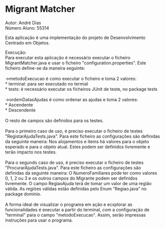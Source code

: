 # Migrant Matcher

Autor: André Dias <br />
Número Aluno: 55314

Esta aplicação é uma implementação do projeto de Desenvolvimento Centrado em Objetos. 

Execução: <br />
Para executar esta aplicação é necessário executar o ficheiro MigrantMatcher.java e usar o ficheiro "configuration.properties". Este ficheiro define-se da maneira seguinte:<br /><br />
->metodoExecucao é como executar o ficheiro e toma 2 valores: <br />* terminal: para ser executado no termial
<br />* tests: é necessário executar os ficheiros JUnit de teste, no package tests <br /><br />
->ordemDatasAjudas é como ordenar as ajudas e toma 2 valores:
<br />* Ascendente
<br />* Descendente<br /><br />
O resto de campos são definidos para os testes.<br /><br />
Para o primeiro caso de uso, é preciso executar o ficheiro de testes "RegistarAjudaTests.java". Para este ficheiro as configurações são definidas da seguinte maneira:
Nos alojamentos e items há valores para o objeto esperado e para o objeto atual. Estes podem ser definidos livremente e terão impacto nos testes.<br /><br />
Para o segundo caso de uso, é preciso executar o ficheiro de testes "ProcurarAjudaTests.java". Para este ficheiro as configurações são definidas da seguinte maneira:
O NumeroFamiliares pode ter como valores 0, 1, 2 ou 3 e os outros campos do Migrante podem ser definidos livremente. O campo RegiaoAjuda terá de tomar um valor de uma região válida. As regiões válidas estão definidas pelo Enum "Regiao.java" no package dominio. <br /><br />
A forma ideal de visualizar o programa em ação e ecxplorar as funcionalidades é executar a partir do terminal, com a configuração de "terminal" para o campo "metodoExecucao". Assim, serão impressas instruções para usar o programa.
